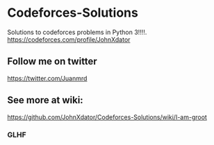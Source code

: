 # Codeforces-Solutions
Solutions to codeforces problems in Python 3!!!!.
https://codeforces.com/profile/JohnXdator


## Follow me on twitter
https://twitter.com/Juanmrd

## See more at wiki:
https://github.com/JohnXdator/Codeforces-Solutions/wiki/I-am-groot

### GLHF
